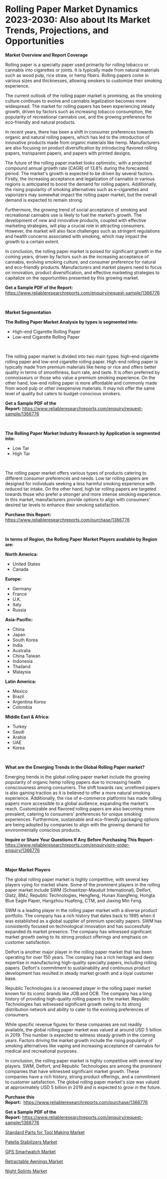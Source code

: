 <p><h1>Rolling Paper Market Dynamics 2023-2030: Also about Its Market Trends, Projections, and Opportunities</h1></p><p><strong>Market Overview and Report Coverage</strong></p>
<p><p>Rolling paper is a specialty paper used primarily for rolling tobacco or cannabis into cigarettes or joints. It is typically made from natural materials such as wood pulp, rice straw, or hemp fibers. Rolling papers come in various sizes and thicknesses, allowing smokers to customize their smoking experience.</p><p>The current outlook of the rolling paper market is promising, as the smoking culture continues to evolve and cannabis legalization becomes more widespread. The market for rolling papers has been experiencing steady growth, driven by factors such as increasing tobacco consumption, the popularity of recreational cannabis use, and the growing preference for eco-friendly and natural products.</p><p>In recent years, there has been a shift in consumer preferences towards organic and natural rolling papers, which has led to the introduction of innovative products made from organic materials like hemp. Manufacturers are also focusing on product diversification by introducing flavored rolling papers, transparent papers, and papers with printed designs.</p><p>The future of the rolling paper market looks optimistic, with a projected compound annual growth rate (CAGR) of 13.8% during the forecasted period. The market's growth is expected to be driven by several factors. Firstly, the increasing acceptance and legalization of cannabis in various regions is anticipated to boost the demand for rolling papers. Additionally, the rising popularity of smoking alternatives such as e-cigarettes and vaporizers may somewhat impact the rolling paper market, but the overall demand is expected to remain strong.</p><p>Furthermore, the growing trend of social acceptance of smoking and recreational cannabis use is likely to fuel the market's growth. The development of new and innovative products, coupled with effective marketing strategies, will play a crucial role in attracting consumers. However, the market will also face challenges such as stringent regulations and health concerns associated with smoking, which may impact the growth to a certain extent.</p><p>In conclusion, the rolling paper market is poised for significant growth in the coming years, driven by factors such as the increasing acceptance of cannabis, evolving smoking culture, and consumer preference for natural and eco-friendly products. Manufacturers and market players need to focus on innovation, product diversification, and effective marketing strategies to capitalize on the opportunities presented by this growing market.</p></p>
<p><strong>Get a Sample PDF of the Report:</strong> <a href="https://www.reliableresearchreports.com/enquiry/request-sample/1366776">https://www.reliableresearchreports.com/enquiry/request-sample/1366776</a></p>
<p>&nbsp;</p>
<p><strong>Market Segmentation</strong></p>
<p><strong>The Rolling Paper Market Analysis by types is segmented into:</strong></p>
<p><ul><li>High-end Cigarette Rolling Paper</li><li>Low-end Cigarette Rolling Paper</li></ul></p>
<p>&nbsp;</p>
<p><p>The rolling paper market is divided into two main types: high-end cigarette rolling paper and low-end cigarette rolling paper. High-end rolling paper is typically made from premium materials like hemp or rice and offers better quality in terms of smoothness, burn rate, and taste. It is often preferred by connoisseurs or those who value a premium smoking experience. On the other hand, low-end rolling paper is more affordable and commonly made from wood pulp or other inexpensive materials. It may not offer the same level of quality but caters to budget-conscious smokers.</p></p>
<p><strong>Get a Sample PDF of the Report:</strong>&nbsp;<a href="https://www.reliableresearchreports.com/enquiry/request-sample/1366776">https://www.reliableresearchreports.com/enquiry/request-sample/1366776</a></p>
<p>&nbsp;</p>
<p><strong>The Rolling Paper Market Industry Research by Application is segmented into:</strong></p>
<p><ul><li>Low Tar</li><li>High Tar</li></ul></p>
<p>&nbsp;</p>
<p><p>The rolling paper market offers various types of products catering to different consumer preferences and needs. Low tar rolling papers are designed for individuals seeking a less harmful smoking experience with reduced tar intake. On the other hand, high tar rolling papers are targeted towards those who prefer a stronger and more intense smoking experience. In this market, manufacturers provide options to align with consumers' desired tar levels to enhance their smoking satisfaction.</p></p>
<p><strong>Purchase this Report:</strong>&nbsp; <a href="https://www.reliableresearchreports.com/purchase/1366776">https://www.reliableresearchreports.com/purchase/1366776</a></p>
<p>&nbsp;</p>
<p><strong>In terms of Region, the Rolling Paper Market Players available by Region are:</strong></p>
<p>
    <p> <strong> North America: </strong>
        <ul>
            <li>United States</li>
            <li>Canada</li>
        </ul>
        </p> 
    <p> <strong> Europe: </strong>
        <ul>
            <li>Germany</li>
            <li>France</li>
            <li>U.K.</li>
            <li>Italy</li>
            <li>Russia</li>
        </ul>
        </p> 
    <p> <strong> Asia-Pacific: </strong>
        <ul>
            <li>China</li>
            <li>Japan</li>
            <li>South Korea</li>
            <li>India</li>
            <li>Australia</li>
            <li>China Taiwan</li>
            <li>Indonesia</li>
            <li>Thailand</li>
            <li>Malaysia</li>
        </ul>
        </p> 
    <p> <strong> Latin America: </strong>
        <ul>
            <li>Mexico</li>
            <li>Brazil</li>
            <li>Argentina Korea</li>
            <li>Colombia</li>
        </ul>
        </p> 
    <p> <strong> Middle East & Africa: </strong>
        <ul>
            <li>Turkey</li>
            <li>Saudi</li>
            <li>Arabia</li>
            <li>UAE</li>
            <li>Korea</li>
        </ul>
    </p>
    </p>
<p>&nbsp;</p>
<p><strong>What are the Emerging Trends in the Global Rolling Paper market?</strong></p>
<p><p>Emerging trends in the global rolling paper market include the growing popularity of organic hemp rolling papers due to increasing health consciousness among consumers. The shift towards raw, unrefined papers is also gaining traction as it is believed to offer a more natural smoking experience. Additionally, the rise of e-commerce platforms has made rolling papers more accessible to a global audience, expanding the market's reach. Customizable and flavored rolling papers are also becoming more prevalent, catering to consumers' preferences for unique smoking experiences. Furthermore, sustainable and eco-friendly packaging options are being adopted by companies to align with the growing demand for environmentally conscious products.</p></p>
<p><strong>Inquire or Share Your Questions If Any Before Purchasing This Report</strong>- <a href="https://www.reliableresearchreports.com/enquiry/pre-order-enquiry/1366776">https://www.reliableresearchreports.com/enquiry/pre-order-enquiry/1366776</a></p>
<p>&nbsp;</p>
<p><strong>Major Market Players</strong></p>
<p><p>The global rolling paper market is highly competitive, with several key players vying for market share. Some of the prominent players in the rolling paper market include SWM (Schweitzer-Mauduit International), Delfort, Glatz, BMJ, Republic Technologies, Hengfeng, Hunan Xiangfeng, Hongta Blue Eagle Paper, Hangzhou Huafeng, CTM, and Jiaxing Min Feng.</p><p>SWM is a leading player in the rolling paper market with a diverse product portfolio. The company has a rich history that dates back to 1995 when it was established as a global supplier of premium specialty papers. SWM has consistently focused on technological innovation and has successfully expanded its market presence. The company has witnessed significant market growth owing to its strong product offerings and emphasis on customer satisfaction.</p><p>Delfort is another major player in the rolling paper market that has been operating for over 150 years. The company has a rich heritage and deep expertise in manufacturing high-quality specialty papers, including rolling papers. Delfort's commitment to sustainability and continuous product development has resulted in steady market growth and a loyal customer base.</p><p>Republic Technologies is a renowned player in the rolling paper market known for its iconic brands like JOB and OCB. The company has a long history of providing high-quality rolling papers to the market. Republic Technologies has witnessed significant growth owing to its strong distribution network and ability to cater to the evolving preferences of consumers.</p><p>While specific revenue figures for these companies are not readily available, the global rolling paper market was valued at around USD 5 billion in 2019. This number is expected to witness steady growth in the coming years. Factors driving the market growth include the rising popularity of smoking alternatives like vaping and increasing acceptance of cannabis for medical and recreational purposes.</p><p>In conclusion, the rolling paper market is highly competitive with several key players. SWM, Delfort, and Republic Technologies are among the prominent companies that have witnessed significant market growth. These companies have a rich history, strong product offerings, and a commitment to customer satisfaction. The global rolling paper market's size was valued at approximately USD 5 billion in 2019 and is expected to grow in the future.</p></p>
<p><strong>Purchase this Report:</strong>&nbsp;&nbsp;<a href="https://www.reliableresearchreports.com/purchase/1366776">https://www.reliableresearchreports.com/purchase/1366776</a></p>
<p></p>
<p><strong>Get a Sample PDF of the Report:</strong>&nbsp;<a href="https://www.reliableresearchreports.com/enquiry/request-sample/1366776">https://www.reliableresearchreports.com/enquiry/request-sample/1366776</a></p>
<p><p><a href="https://www.linkedin.com/pulse/standard-parts-tool-making-market-size-growth-forecast-from-fxbue/">Standard Parts for Tool Making Market</a></p><p><a href="https://medium.com/@malliefeest1955/patella-stabilizers-market-size-cagr-trends-2024-2030-d9648f80e0c2">Patella Stabilizers Market</a></p><p><a href="https://github.com/RickHolmes3/Market-Research-Report-List-1/blob/main/gps-smartwatch-market.md">GPS Smartwatch Market</a></p><p><a href="https://www.linkedin.com/pulse/retractable-awnings-market-challenges-opportunities-gzvne/">Retractable Awnings Market</a></p><p><a href="https://medium.com/@ethelcrooks2023/night-splints-market-size-cagr-trends-2024-2030-21179943123c">Night Splints Market</a></p></p>